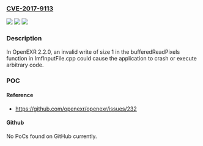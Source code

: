 ### [CVE-2017-9113](https://cve.mitre.org/cgi-bin/cvename.cgi?name=CVE-2017-9113)
![](https://img.shields.io/static/v1?label=Product&message=n%2Fa&color=blue)
![](https://img.shields.io/static/v1?label=Version&message=n%2Fa&color=blue)
![](https://img.shields.io/static/v1?label=Vulnerability&message=n%2Fa&color=brighgreen)

### Description

In OpenEXR 2.2.0, an invalid write of size 1 in the bufferedReadPixels function in ImfInputFile.cpp could cause the application to crash or execute arbitrary code.

### POC

#### Reference
- https://github.com/openexr/openexr/issues/232

#### Github
No PoCs found on GitHub currently.

